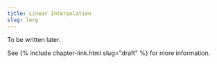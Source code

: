 ```yaml
---
title: Linear Interpolation
slug: lerp
---
```


To be written later.

See {% include chapter-link.html slug="draft" %} for more information.